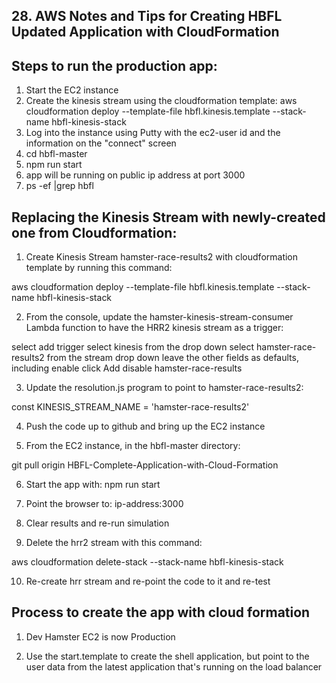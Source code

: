 ## 28. AWS Notes and Tips for Creating HBFL Updated Application with CloudFormation

## Steps to run the production app:

1.  Start the EC2 instance
2.  Create the kinesis stream using the cloudformation template:  aws cloudformation deploy --template-file hbfl.kinesis.template --stack-name hbfl-kinesis-stack
2.  Log into the instance using Putty with the ec2-user id and the information on the "connect" screen
3.  cd hbfl-master
4.  npm run start
5.  app will be running on public ip address at port 3000
6.  ps -ef |grep hbfl

## Replacing the Kinesis Stream with newly-created one from Cloudformation:

1.  Create Kinesis Stream hamster-race-results2 with cloudformation template by running this command:

aws cloudformation deploy --template-file hbfl.kinesis.template --stack-name hbfl-kinesis-stack

2.  From the console, update the hamster-kinesis-stream-consumer Lambda function to have the HRR2 kinesis stream as a trigger:

select add trigger
select kinesis from the drop down
select hamster-race-results2 from the stream drop down
leave the other fields as defaults, including enable
click Add
disable hamster-race-results

3.  Update the resolution.js program to point to hamster-race-results2:

const KINESIS_STREAM_NAME = 'hamster-race-results2'

4.  Push the code up to github and bring up the EC2 instance

5.  From the EC2 instance, in the hbfl-master directory:

git pull origin HBFL-Complete-Application-with-Cloud-Formation

6.  Start the app with:  npm run start

7.  Point the browser to:  ip-address:3000

8.  Clear results and re-run simulation

9.  Delete the hrr2 stream with this command:

aws cloudformation delete-stack --stack-name hbfl-kinesis-stack

10.  Re-create hrr stream and re-point the code to it and re-test

## Process to create the app with cloud formation

1.  Dev Hamster EC2 is now Production

2.  Use the start.template to create the shell application, but point to the user data from the latest application that's running on the load balancer








